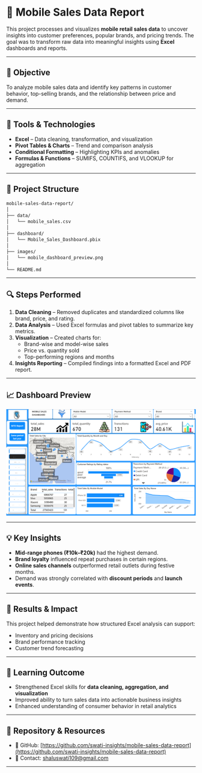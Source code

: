 # 📱 Mobile Sales Data Report

This project processes and visualizes **mobile retail sales data** to uncover insights into customer preferences, popular brands, and pricing trends. The goal was to transform raw data into meaningful insights using **Excel** dashboards and reports.

---

## 🎯 Objective

To analyze mobile sales data and identify key patterns in customer behavior, top-selling brands, and the relationship between price and demand.

---

## 🧩 Tools & Technologies

- **Excel** – Data cleaning, transformation, and visualization  
- **Pivot Tables & Charts** – Trend and comparison analysis  
- **Conditional Formatting** – Highlighting KPIs and anomalies  
- **Formulas & Functions** – SUMIFS, COUNTIFS, and VLOOKUP for aggregation  

---

## 📂 Project Structure
```
mobile-sales-data-report/
│
├── data/
│   └── mobile_sales.csv
│
├── dashboard/
│   └── Mobile_Sales_Dashboard.pbix
│
├── images/
│   └── mobile_dashboard_preview.png
│
└── README.md
```


---

## 🔍 Steps Performed

1. **Data Cleaning** – Removed duplicates and standardized columns like brand, price, and rating.  
2. **Data Analysis** – Used Excel formulas and pivot tables to summarize key metrics.  
3. **Visualization** – Created charts for:
   - Brand-wise and model-wise sales  
   - Price vs. quantity sold  
   - Top-performing regions and months  
4. **Insights Reporting** – Compiled findings into a formatted Excel and PDF report.

---

## 📈 Dashboard Preview

![Mobile Dashboard Preview](images/mobile_dashboard_preview.png)

---

## 💡 Key Insights

- **Mid-range phones (₹10k–₹20k)** had the highest demand.  
- **Brand loyalty** influenced repeat purchases in certain regions.  
- **Online sales channels** outperformed retail outlets during festive months.  
- Demand was strongly correlated with **discount periods** and **launch events**.

---

## 🚀 Results & Impact

This project helped demonstrate how structured Excel analysis can support:
- Inventory and pricing decisions  
- Brand performance tracking  
- Customer trend forecasting  

---

## 🧠 Learning Outcome

- Strengthened Excel skills for **data cleaning, aggregation, and visualization**  
- Improved ability to turn sales data into actionable business insights  
- Enhanced understanding of consumer behavior in retail analytics  

---

## 🔗 Repository & Resources

- 📂 GitHub: [https://github.com/swati-insights/mobile-sales-data-report](https://github.com/swati-insights/mobile-sales-data-report)  
- 📧 Contact: [shaluswati109@gmail.com](mailto:shaluswati109@gmail.com)

---

